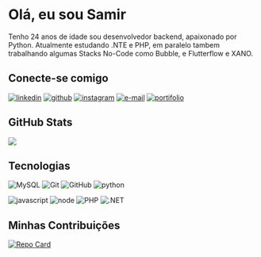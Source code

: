 # Olá, eu sou Samir

Tenho 24 anos de idade sou desenvolvedor backend, apaixonado por Python.
Atualmente estudando .NTE e PHP, em paralelo tambem trabalhando algumas Stacks No-Code como Bubble, e Flutterflow e XANO.

## Conecte-se comigo
[![linkedin](https://img.shields.io/badge/-LinkedIn-%230077B5?style=for-the-badge&logo=linkedin&logoColor=white)](https://www.linkedin.com/in/samir-zanata-jr-a7a3261b5/)
[![github](https://img.shields.io/badge/-Github-000?style=for-the-badge&logo=github&logoColor=white)](https://github.com/SamirZanata)
[![instagram](https://img.shields.io/badge/-Instagram-E4405F?style=for-the-badge&logo=instagram&logoColor=white)](https://www.instagram.com/zanata_ju/)
[![e-mail](	https://img.shields.io/badge/iCloud-3693F3?style=for-the-badge&logo=iCloud&logoColor=white)](mailto:samirzanata@icloud.com)
[![portifolio](https://img.shields.io/badge/Portifolio-%23000000.svg?style=for-the-badge&logo=vercel&logoColor=white)](https://samirzanata.vercel.app)



## GitHub Stats
![](https://github-readme-stats.vercel.app/api?username=SamirZanata&show_icons=true&theme=vue&include_all_comits=true&count_private-true&hide_title=true&hide=stars)

## Tecnologias
![MySQL](https://img.shields.io/badge/mysql-%2300f.svg?style=for-the-badge&logo=mysql&logoColor=white)
![Git](https://img.shields.io/badge/git-%23F05033.svg?style=for-the-badge&logo=git&logoColor=white)
![GitHub](https://img.shields.io/badge/github-%23121011.svg?style=for-the-badge&logo=github&logoColor=white)
![python](https://img.shields.io/badge/Python-FFD43B?style=for-the-badge&logo=python&logoColor=blue)

![javascript](https://img.shields.io/badge/JavaScript-323330?style=for-the-badge&logo=javascript&logoColor=F7DF1E)
![node](https://img.shields.io/badge/Node%20js-339933?style=for-the-badge&logo=nodedotjs&logoColor=white)
![PHP](https://img.shields.io/badge/PHP-777BB4?logo=php&logoColor=white&style=for-the-badge)
![.NET](https://img.shields.io/badge/.NET-5C2D91?logo=.net&logoColor=white&style=for-the-badge)



## Minhas Contribuições

[![Repo Card](https://github-readme-stats.vercel.app/api/pin/?username=samirzanata&repo=dio-lab-open-source&theme=vue)](https://github.com/SEUUSERNAME/SEUREPOSITORIO)


